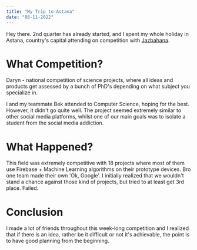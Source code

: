 ```yaml
---
title: "My Trip to Astana"
date: "08-11-2022"
---
```


Hey there. 2nd quarter has already started, and I spent my whole holiday in Astana, country's capital attending on competition with [Jazbahana](https://jazbahana.dosek.xyz/).

# What Competition?

Daryn - national competition of science projects, where all ideas and products get assessed by a bunch of PhD's depending on what subject you specialize in.

I and my teammate Bek attended to Computer Science, hoping for the best. However, it didn't go quite well. The project seemed extremely similar to other social media platforms, whilst one of our main goals was to isolate a student from the social media addiction.

# What Happened?

This field was extremely competitive with 18 projects where most of them use Firebase + Machine Learning algorithms on their prototype devices. Bro one team made their own 'Ok, Google'. I initially realized that we wouldn't stand a chance against those kind of projects, but tried to at least get 3rd place. Failed.

# Conclusion

I made a lot of friends throughout this week-long competition and I realized that if there is an idea, rather be it difficult or not it's achievable, the point is to have good planning from the beginning.
